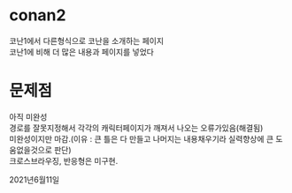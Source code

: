 # conan2
코난1에서 다른형식으로 코난을 소개하는 페이지<br>
코난1에 비해 더 많은 내용과 페이지를 넣었다<br>

# 문제점
아직 미완성<br>
경로를 잘못지정해서 각각의 캐릭터페이지가 깨져서 나오는 오류가있음(해결됨)<br>
미완성이지만 마감.(이유 : 큰 틀은 다 만들고 나머지는 내용채우기라 실력향상에 큰 도움없을것으로 판단)<br>
크로스브라우징, 반응형은 미구현.

2021년6월11일
